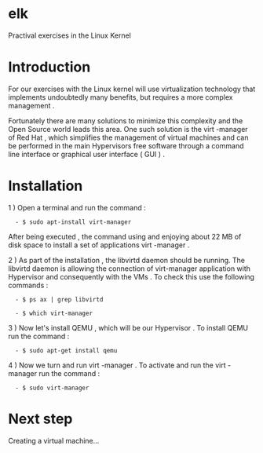 elk
===

Practival exercises in the Linux Kernel

Introduction
===========

For our exercises with the Linux kernel will use virtualization technology that implements undoubtedly many benefits, but requires a more complex management . 

Fortunately there are many solutions to minimize this complexity and the Open Source world leads this area. One such solution is the virt -manager of Red Hat , which simplifies the management of virtual machines and can be performed in the main Hypervisors free software through a command line interface or graphical user interface ( GUI ) .


Installation
=========

1 ) Open a terminal and run the command :

      - $ sudo apt-install virt-manager

After being executed , the command using and enjoying about 22 MB of disk space to install a set of applications virt -manager .

2 ) As part of the installation , the libvirtd daemon should be running. The libvirtd daemon is allowing the connection of virt-manager application with Hypervisor and consequently with the VMs . To check this use the following commands :

      - $ ps ax | grep libvirtd

      - $ which virt-manager

3 ) Now let's install QEMU , which will be our Hypervisor . To install QEMU run the command :

      - $ sudo apt-get install qemu

4 ) Now we turn and run virt -manager . To activate and run the virt -manager run the command :

      - $ sudo virt-manager
      
Next step
=========

Creating a virtual machine...
